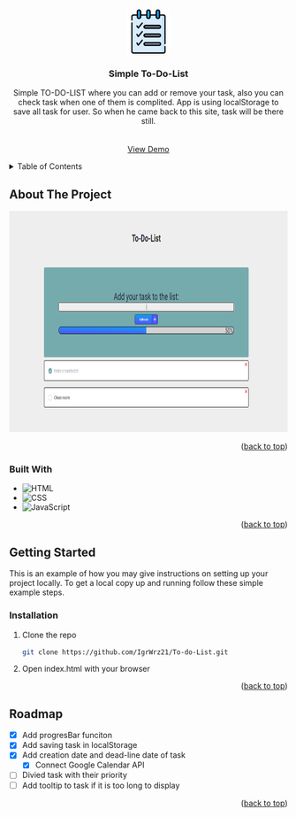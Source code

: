 <!-- Improved compatibility of back to top link: See: https://github.com/othneildrew/Best-README-Template/pull/73 -->

<a name="readme-top"></a>

<!--
*** Thanks for checking out the Best-README-Template. If you have a suggestion
*** that would make this better, please fork the repo and create a pull request
*** or simply open an issue with the tag "enhancement".
*** Don't forget to give the project a star!
*** Thanks again! Now go create something AMAZING! :D
-->

<!-- PROJECT SHIELDS -->
<!--
*** I'm using markdown "reference style" links for readability.
*** Reference links are enclosed in brackets [ ] instead of parentheses ( ).
*** See the bottom of this document for the declaration of the reference variables
*** for contributors-url, forks-url, etc. This is an optional, concise syntax you may use.
*** https://www.markdownguide.org/basic-syntax/#reference-style-links
-->

<!-- PROJECT LOGO -->
<br />
<div align="center">
  <a href="https://github.com/github_username/repo_name">
    <img src="logos/3208723.png" alt="Logo" width="80" height="80">
  </a>

<h3 align="center">Simple To-Do-List</h3>

  <p align="center">
    Simple TO-DO-LIST where you can add or remove your task, also you can check task when one of them is complited. App is using localStorage to save all task for user. So when he came back to this site, task will be there still.
    <br />
    <br />
    <br />
    <a href="https://github.com/IgrWrz21/To-do-List">View Demo</a>
    
    
  </p>
</div>

<!-- TABLE OF CONTENTS -->
<details>
  <summary>Table of Contents</summary>
  <ol>
    <li>
      <a href="#about-the-project">About The Project</a>
      <ul>
        <li><a href="#built-with">Built With</a></li>
      </ul>
    </li>
    <li>
      <a href="#getting-started">Getting Started</a>
      <ul>
        <li><a href="#prerequisites">Prerequisites</a></li>
        <li><a href="#installation">Installation</a></li>
      </ul>
    </li>
    <li><a href="#usage">Usage</a></li>
    <li><a href="#roadmap">Roadmap</a></li>
    <li><a href="#contributing">Contributing</a></li>
    <li><a href="#license">License</a></li>
    <li><a href="#contact">Contact</a></li>
    <li><a href="#acknowledgments">Acknowledgments</a></li>
  </ol>
</details>

<!-- ABOUT THE PROJECT -->

## About The Project

<img src="logos/appScreen.PNG" alt="appScreen" width="800" height="400">
<p align="right">(<a href="#readme-top">back to top</a>)</p>

### Built With

- ![HTML]
- ![CSS]
- ![JavaScript]
<p align="right">(<a href="#readme-top">back to top</a>)</p>

<!-- GETTING STARTED -->

## Getting Started

This is an example of how you may give instructions on setting up your project locally.
To get a local copy up and running follow these simple example steps.

### Installation

1. Clone the repo
   ```sh
   git clone https://github.com/IgrWrz21/To-do-List.git
   ```
2. Open index.html with your browser

<p align="right">(<a href="#readme-top">back to top</a>)</p>

<!-- USAGE EXAMPLES -->

<!-- ROADMAP -->

## Roadmap

- [x] Add progresBar funciton
- [x] Add saving task in localStorage
- [x] Add creation date and dead-line date of task
  - [x] Connect Google Calendar API
- [ ] Divied task with their priority
- [ ] Add tooltip to task if it is too long to display

<p align="right">(<a href="#readme-top">back to top</a>)</p>

<!-- ACKNOWLEDGMENTS -->

<!-- MARKDOWN LINKS & IMAGES -->
<!-- https://www.markdownguide.org/basic-syntax/#reference-style-links -->

[CSS]: https://img.shields.io/badge/CSS3-grey?style=for-the-badge&logo=css3&logoColor=1572B6
[HTML]: https://img.shields.io/badge/HTML5-grey?style=for-the-badge&logo=html5
[JavaScript]: https://img.shields.io/badge/VANILLA%20JAVASCRIPT-grey?style=for-the-badge&logo=javascript

